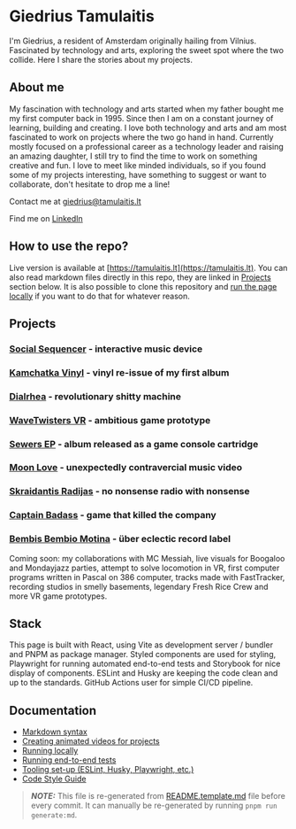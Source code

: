 # Giedrius Tamulaitis

I'm Giedrius, a resident of Amsterdam originally hailing from Vilnius. Fascinated by technology and arts, exploring the sweet spot where the two collide. Here I share the stories about my projects.


## About me

My fascination with technology and arts started when my father bought me my first computer back in 1995. Since then I am on a constant journey of learning, building and creating. I love both technology and arts and am most fascinated to work on projects where the two go hand in hand. Currently mostly focused on a professional career as a technology leader and raising an amazing daughter, I still try to find the time to work on something creative and fun. I love to meet like minded individuals, so if you found some of my projects interesting, have something to suggest or want to collaborate, don't hesitate to drop me a line!

Contact me at [giedrius@tamulaitis.lt](mailto:giedrius@tamulaitis.lt)

Find me on [LinkedIn](https://www.linkedin.com/in/giedriustamulaitis)


## How to use the repo?

Live version is available at [https://tamulaitis.lt](https://tamulaitis.lt). You can also read markdown files directly in this repo, they are linked in [Projects](#projects) section below. It is also possible to clone this repository and [run the page locally](#running-locally) if you want to do that for whatever reason.


## Projects

### **[Social Sequencer](/src/projects/social-sequencer/README.md)** - interactive music device
### **[Kamchatka Vinyl](/src/projects/kamchatka-vinyl/README.md)** - vinyl re-issue of my first album
### **[Dialrhea](/src/projects/dialrhea/README.md)** - revolutionary shitty machine
### **[WaveTwisters VR](/src/projects/wavetwisters-vr/README.md)** - ambitious game prototype
### **[Sewers EP](/src/projects/sewers/README.md)** - album released as a game console cartridge
### **[Moon Love](/src/projects/moon-love/README.md)** - unexpectedly contravercial music video
### **[Skraidantis Radijas](/src/projects/skraidantis-radijas/README.md)** - no nonsense radio with nonsense
### **[Captain Badass](/src/projects/captain-badass/README.md)** - game that killed the company
### **[Bembis Bembio Motina](/src/projects/bembis-bembio-motina/README.md)** - über eclectic record label


Coming soon: my collaborations with MC Messiah, live visuals for Boogaloo and Mondayjazz parties, attempt to solve locomotion in VR, first computer programs written in Pascal on 386 computer, tracks made with FastTracker, recording studios in smelly basements, legendary Fresh Rice Crew and more VR game prototypes.


## Stack

This page is built with React, using Vite as development server / bundler and PNPM as package manager. Styled components are used for styling, Playwright for running automated end-to-end tests and Storybook for nice display of components. ESLint and Husky are keeping the code clean and up to the standards. GitHub Actions user for simple CI/CD pipeline.


## Documentation
- [Markdown syntax](src/components/ArticleMarkdown/README.md)
- [Creating animated videos for projects](docs/creating-videos.md)
- [Running locally](docs/running-locally.md)
- [Running end-to-end tests](src/tests/README.md)
- [Tooling set-up (ESLint, Husky, Playwright, etc.)](docs/tooling-set-up.md)
- [Code Style Guide](docs/code-style-guide.md)


> ***NOTE:*** This file is re-generated from [README.template.md](README.template.md) file before every commit. It can manually be re-generated by running `pnpm run generate:md`.
